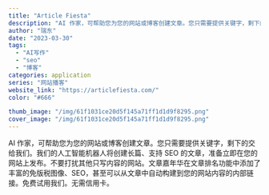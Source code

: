 ```yaml
---
title: "Article Fiesta"
description: "AI 作家，可帮助您为您的网站或博客创建文章。您只需要提供关键字，剩下的交给我们。我们的人工智能机器人将创建长篇、支持 "
author: "瑞东"
date: "2023-03-30"
tags:
  - "AI写作"
  - "seo"
  - "博客"
categories: application
series: "网站播客"
website_link: "https://articlefiesta.com/"
color: "#666"

thumb_image: "/img/61f1031ce20d5f145a71ff1d1d9f8295.png"
cover_image: "/img/61f1031ce20d5f145a71ff1d1d9f8295.png"
---
```


AI 作家，可帮助您为您的网站或博客创建文章。您只需要提供关键字，剩下的交给我们。我们的人工智能机器人将创建长篇、支持 SEO 的文章，准备立即在您的网站上发布。不要打扰其他只写内容的网站。文章嘉年华在文章排名功能中添加了丰富的免版税图像、SEO，甚至可以从文章中自动构建到您的网站内容的内部链接。免费试用我们。无需信用卡。